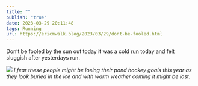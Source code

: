 ```yaml
---
title: ""
publish: "true"
date: 2023-03-29 20:11:48
tags: Running
url: https://ericmwalk.blog/2023/03/29/dont-be-fooled.html
---
```


Don’t be fooled by the sun out today it was a cold [run](http://www.strava.com/activities/8797701205) today and felt sluggish after yesterdays run.

![](https://ericmwalk.blog/uploads/2023/b6530f1f17.jpg)
_I fear these people might be losing their pond hockey goals this year as they look buried in the ice and with warm weather coming it might be lost._